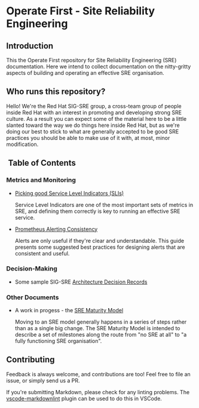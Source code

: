 # Operate First - Site Reliability Engineering

## Introduction

This the Operate First repository for Site Reliability Engineering (SRE)
documentation. Here we intend to collect documentation on the nitty-gritty
aspects of building and operating an effective SRE organisation.

## Who runs this repository?

Hello! We're the Red Hat SIG-SRE group, a cross-team group of people inside Red
Hat with an interest in promoting and developing strong SRE culture. As a
result you can expect some of the material here to be a little slanted toward
the way we do things here inside Red Hat, but as we're doing our best to stick
to what are generally accepted to be good SRE practices you should be able to
make use of it with, at most, minor modification.

##  Table of Contents

### Metrics and Monitoring

* [Picking good Service Level Indicators (SLIs)](./picking_good_slis.md)

    Service Level Indicators are one of the most important sets of metrics
    in SRE, and defining them correctly is key to running an effective
    SRE service.

* [Prometheus Alerting Consistency](./prometheus_alerting_consistency.md)

    Alerts are only useful if they're clear and understandable. This guide
    presents some suggested best practices for designing alerts that are
    consistent and useful.

### Decision-Making

* Some sample SIG-SRE [Architecture Decision Records](./ADRs/RH/SIG-SRE)

### Other Documents

* A work in progess - the [SRE Maturity Model](./sre_maturity.md)

    Moving to an SRE model generally happens in a series of steps rather than
    as a single big change. The SRE Maturity Model is intended to describe
    a set of milestones along the route from "no SRE at all" to "a fully
    functioning SRE organisation".

## Contributing

Feedback is always welcome, and contributions are too! Feel free to file an
issue, or simply send us a PR.

If you're submitting Markdown, please check for any linting problems.  The
[vscode-markdownlint](https://github.com/DavidAnson/vscode-markdownlint) plugin
can be used to do this in VSCode.
